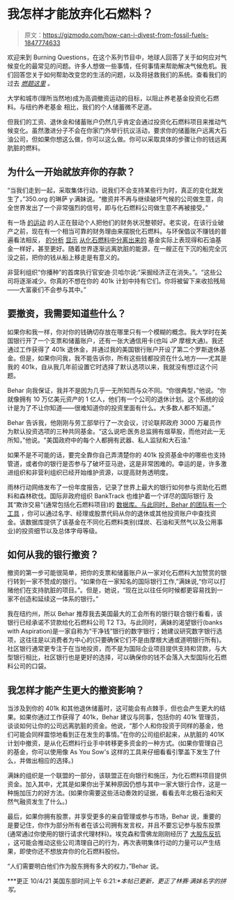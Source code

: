 # 我怎样才能放弃化石燃料？

> 原文：<https://gizmodo.com/how-can-i-divest-from-fossil-fuels-1847774633>

欢迎来到 Burning Questions，在这个系列节目中，地球人回答了关于如何应对气候变化的最常见的问题。许多人想做一些事情，任何事情来帮助解决气候危机。我们回答您关于如何帮助改变您的生活的问题，以及将拯救我们的系统。查看我们的过去 [*燃题这里*](https://gizmodo.com/earther/earther-originals/burning-questions) *。*



大学和城市(理所当然地)成为高调撤资运动的目标，以阻止养老基金投资化石燃料。与纽约养老基金 相比，我们的个人储蓄微不足道。

但我们的工资、退休金和储蓄账户仍然几乎肯定会通过投资化石燃料项目来推动气候变化。虽然激进分子不会在你家门外举行抗议活动，要求你的储蓄账户远离大石油公司，但如果你想这么做，你可以这么做。你可以采取具体的步骤让你的钱远离肮脏的燃料。

## 为什么一开始就放弃你的存款？

“当我们走到一起，采取集体行动，说我们不会支持某些行为时，真正的变化就发生了，”350.org 的琳萨 y·满妹说。“撤资并不再与继续破坏气候的公司做生意，向全世界发出了一个非常强烈的信号，即与化石燃料公司做生意不再被接受。”

有一场 [的运动](https://www.teenvogue.com/story/banks-fund-fossil-fuels) 的人正在鼓动个人把他们的财务状况整顿好。老实说，在该行业破产之前，现在有一个相当可靠的财务理由来摆脱化石燃料。与环保倡议不赚钱的普遍看法相反， [的分析](https://www.bloombergquint.com/business/the-state-street-etf-that-proved-oil-doesn-t-pay-green-insight) [显示](https://www.theguardian.com/environment/2015/apr/10/fossil-fuel-free-funds-out-performed-conventional-ones-analysis-shows#:~:text=Fossil%20fuel%2Dfree%20funds%20outperformed%20conventional%20ones%2C%20analysis%20shows,-Investors%20who%20dumped&text=In%20total%2C%20a%20portfolio%20of,fund%20without%20fossil%20fuel%20investments.) [从化石燃料中分离出来的](https://www.latimes.com/opinion/story/2019-09-16/divestment-fossil-fuel-university-of-california-climate-change) 基金实际上表现得和石油基金一样好，甚至更好。随着世界逐渐远离肮脏的能源，在一艘正在下沉的船完全沉没之前，把你的钱从船上移走是有意义的。

非营利组织“你播种”的首席执行官安迪·贝哈尔说:“采掘经济正在消失。”。“这些公司将逐渐减少。你真的不想在你的 401k 计划中持有它们。你将被留下来收拾残局——大富豪们不会参与其中。”

## 要撤资，我需要知道些什么？

如果你和我一样，你对你的钱确切存放在哪里只有一个模糊的概念。我大学时在美国银行开了一个支票和储蓄账户，还有一张大通信用卡(也叫 JP 摩根大通)。我还通过工作获得了 401k 退休金，并通过我的美国银行账户开设了第二个罗斯退休基金。但是，如果你问我，我不能告诉你，所有这些钱都投资在什么地方——尤其是我的 401k，自从我几年前设置它时选择了默认选项以来，我就没有想过这个问题。

Behar 向我保证，我并不是因为几乎一无所知而与众不同。“你很典型，”他说。“你就像拥有 10 万亿美元资产的 1 亿人，他们有一个公司的退休计划。这个系统的设计是为了不让你知道——很难知道你的投资里面有什么。大多数人都不知道。”

Behar 告诉我，他刚刚与劳工部举行了一次会议，讨论联邦政府 3000 万雇员作为默认投资选项的三种共同基金。“这么说吧:医务总监拥有烟草股，而他对此一无所知，”他说。"美国政府中的每个人都拥有武器、私人监狱和大石油."

如果不是不可能的话，要完全靠你自己弄清楚你的 401k 投资基金中的哪些也支持管道，或者你的银行是否参与了破坏亚马逊，这是非常困难的。幸运的是，许多激进组织和非营利组织已经开始维护资源，以提高财务透明度。

雨林行动网络发布了一份年度报告，记录了世界上最大的银行如何参与资助化石燃料和森林砍伐。国际非政府组织 BankTrack 也维护着一个详尽的国际银行 及其“欺诈交易”(通常包括化石燃料项目)的 [数据库。与此同时，Behar 的团队有一个](https://www.banktrack.org/search#category=banks) [工具](https://fossilfreefunds.org/) ，你可以通过名字、经理或股票代码从你的退休或其他投资账户中查找资金。该数据库提供了该基金在不同化石燃料类别(煤炭、石油和天然气以及公用事业)的投资细节以及总体字母等级。

## 如何从我的银行撤资？

撤资的第一步可能很简单，把你的支票和储蓄账户从一家对化石燃料大加赞赏的银行转到一家不赞成的银行。“如果你在一家知名的国际银行工作,”满妹说,“你可以打赌他们在支持肮脏的项目。”。但是，她说，“现在比以往任何时候都更容易找到一家不创造和延续这一体系的银行。”

我在纽约州，所以 Behar 推荐我去美国最大的工会所有的银行联合银行看看，该银行已经承诺不贷款给化石燃料公司 T2 T3。与此同时，满妹的渴望银行(banks with Aspiration)是一家自称为“干净钱”银行的数字银行；她建议研究数字银行选项，这往往是以消费者为中心的(只要确保它们不是由摩根大通或道明银行所有)。社区银行通常更专注于在当地投资，而不是为国际企业项目提供支持和贷款，与大型银行相比，社区银行也是更好的选择，可以确保你的钱不会落入大型国际化石燃料公司的口袋。

## 我怎样才能产生更大的撤资影响？

当涉及到你的 401k 和其他退休储蓄时，这可能会有点棘手，但也会产生更大的结果。如果你通过工作获得了 401k，Behar 建议与同事，包括你的 401k 管理员，谈谈如何让你的公司远离肮脏的资金。他说，“那个人和你投资于同样的基金，他们可能会同样震惊地看到正在发生的事情。”在你的公司组织起来，从肮脏的 401K 计划中撤资，是从化石燃料行业手中转移更多资金的一种方式。(如果你管理自己的基金，你可以使用像 As You Sow's 这样的工具来仔细看看引擎盖下发生了什么，并做出相应的选择。)

满妹的组织是一个联盟的一部分，该联盟正在向银行和施压，为化石燃料项目提供资金。加入其中，尤其是如果你出于某种原因仍想与其中一家大银行合作，这是一种施加压力的好方法。(如果你需要这些活动奏效的证据，看看去年北极石油和天然气融资发生了什么。)

最后，如果你拥有股票，并享受更多的亲自管理或参与市场，Behar 说，重要的是要记住，你作为部分所有者在该公司拥有发言权，并且不要忘记参与股东投票(通常通过你使用的银行请求代理材料)。埃克森和雪佛龙刚刚经历了 [大股东反抗](https://gizmodo.com/exxon-and-chevron-got-their-teeth-kicked-in-but-shareh-1846982244) ，这可能会推动这些公司清理自己的行为，再次表明集体行动的力量可以产生结果，即使你还不想放弃你的化石燃料股份。

“人们需要明白他们作为股东拥有多大的权力，”Behar 说。

***更正 10/4/21 美国东部时间上午 6:21:**本帖已更新，更正了林赛·满妹名字的拼写。*